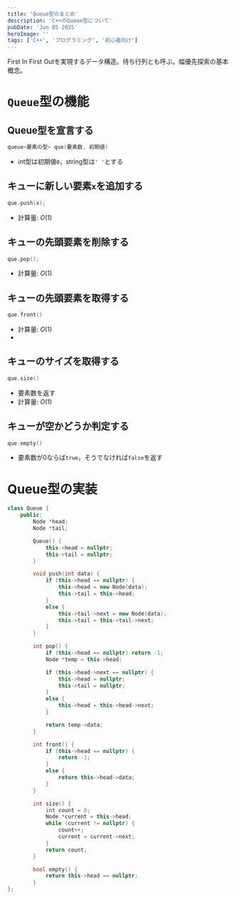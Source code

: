```yaml
---
title: 'Queue型のまとめ'
description: 'C++のQueue型について'
pubDate: 'Jun 05 2025'
heroImage: ''
tags: ['C++', 'プログラミング', '初心者向け']
---
```


First In First Outを実現するデータ構造。待ち行列とも呼ぶ。幅優先探索の基本概念。

# `Queue`型の機能
## Queue型を宣言する
```cpp
queue<要素の型> que(要素数, 初期値)
```
- int型は初期値`0`，string型は`' '`とする

## キューに新しい要素`x`を追加する
```cpp
que.push(x);
```
- 計算量: $O(1)$

## キューの先頭要素を削除する
```cpp
que.pop();
```
- 計算量: $O(1)$

## キューの先頭要素を取得する
```cpp
que.front()
```
- 計算量: $O(1)$
- 
## キューのサイズを取得する
```cpp
que.size()
```
- 要素数を返す
- 計算量: $O(1)$

## キューが空かどうか判定する
```cpp
que.empty()
```
- 要素数が0ならば`true`，そうでなければ`false`を返す

# Queue型の実装
```cpp
class Queue {
    public:
        Node *head;
        Node *tail;

        Queue() {
            this->head = nullptr;
            this->tail = nullptr;
        }

        void push(int data) {
            if (this->head == nullptr) {
                this->head = new Node(data);
                this->tail = this->head;
            }
            else {
                this->tail->next = new Node(data);
                this->tail = this->tail->next;
            }
        }

        int pop() {
            if (this->head == nullptr) return -1;
            Node *temp = this->head;

            if (this->head->next == nullptr) {
                this->head = nullptr;
                this->tail = nullptr;
            }
            else {
                this->head = this->head->next;
            }

            return temp->data;
        }

        int front() {
            if (this->head == nullptr) {
                return -1;
            }
            else {
                return this->head->data;
            }
        }

        int size() {
            int count = 0;
            Node *current = this->head;
            while (current != nullptr) {
                count++;
                current = current->next;
            }
            return count;
        }

        bool empty() {
            return this->head == nullptr;
        }
};
```
